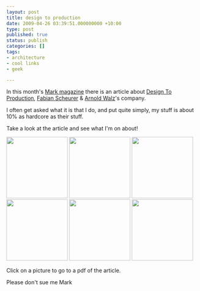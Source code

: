 ```yaml
---
layout: post
title: design to production
date: 2009-04-26 03:39:51.000000000 +10:00
type: post
published: true
status: publish
categories: []
tags:
- architecture
- cool links
- geek

---
```

<p>In this month's <a href="http://www.mark-magazine.com/">Mark magazine</a> there is an article about <a href="http://www.designtoproduction.com/">Design To Production</a>, <a href="http://www.designtoproduction.ch/content/view/31/11/">Fabian Scheurer</a> &amp; <a href="http://www.designtoproduction.ch/content/view/30/13/">Arnold Walz</a>'s company.</p>
<p>I often get asked what it is that I do, and put quite simply, my stuff is about 10% as hardcore as their stuff.</p>
<p>Take a look at the article and see what I'm on about!</p>
<p><a href="http://www.notionparallax.co.uk/wordpressImages/d2p/DesignToProductionArticle_MarkSpring2009.pdf"><img src="{{ site.baseurl }}/assets/pages_Page_1.jpg" width="160" /></a>  <a href="http://www.notionparallax.co.uk/wordpressImages/d2p/DesignToProductionArticle_MarkSpring2009.pdf"><img src="{{ site.baseurl }}/assets/pages_Page_2.jpg" width="160" /></a>  <a href="http://www.notionparallax.co.uk/wordpressImages/d2p/DesignToProductionArticle_MarkSpring2009.pdf"><img src="{{ site.baseurl }}/assets/pages_Page_3.jpg" width="160" /></a><br />
<a href="http://www.notionparallax.co.uk/wordpressImages/d2p/DesignToProductionArticle_MarkSpring2009.pdf"><img src="{{ site.baseurl }}/assets/pages_Page_4.jpg" width="160" /></a>  <a href="http://www.notionparallax.co.uk/wordpressImages/d2p/DesignToProductionArticle_MarkSpring2009.pdf"><img src="{{ site.baseurl }}/assets/pages_Page_5.jpg" width="160" /></a>  <a href="http://www.notionparallax.co.uk/wordpressImages/d2p/DesignToProductionArticle_MarkSpring2009.pdf"><img src="{{ site.baseurl }}/assets/pages_Page_6.jpg" width="160" /></a></p>
<p>Click on a picture to go to a pdf of the article.</p>
<p>Please don't sue me Mark</p>
